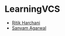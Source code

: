 # LearningVCS

- [Ritik Harchani](https://github.com/harchani-ritik)
- [Sanyam Agarwal](https://github.com/unbeatablecode7)
